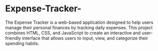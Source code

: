 # Expense-Tracker-
The Expense Tracker is a web-based application designed to help users manage their personal finances by tracking daily expenses. This project combines HTML, CSS, and JavaScript to create an interactive and user-friendly interface that allows users to input, view, and categorize their spending habits.
